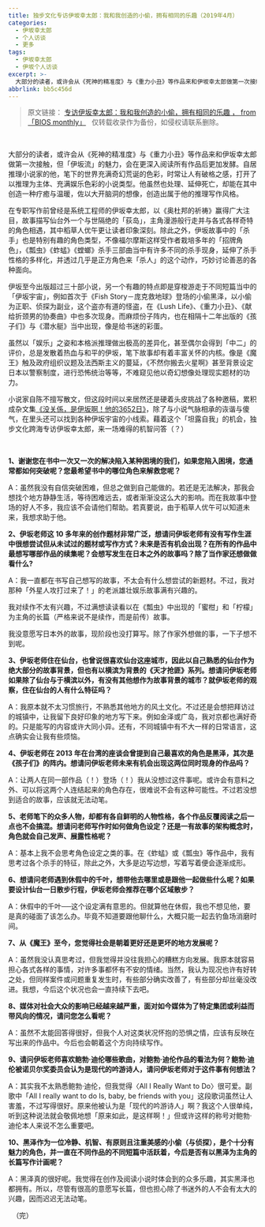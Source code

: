 ```yaml
---
title: 独步文化专访伊坂幸太郎：我和我创造的小偷，拥有相同的乐趣（2019年4月）
categories:
  - 伊坂幸太郎
  - 个人访谈
  - 更多
tags:
  - 伊坂幸太郎
  - 伊坂个人访谈
excerpt: >-
  大部分的读者，或许会从《死神的精准度》与《重力小丑》等作品来和伊坂幸太郎做第一次接触，但「伊坂流」的魅力，会在更深入阅读所有作品后更加发酵。小说家自陈不擅写散文，但这段时间以来居然还是硬着头皮挑战了各种邀稿，累积成杂文集《没关係，是伊坂啊！他的3652日》，除了与小说气脉相承的诙谐与傻气，在里头还可以找到各种伊坂宇宙的小线索。藉着这个「坦露自我」的机会，独步文化跨海专访伊坂幸太郎，来一场难得的机智问答（？）
abbrlink: bb5c456d
---
```

> 原文链接：
[专访伊坂幸太郎：我和我创造的小偷，拥有相同的乐趣 ， from 「BIOS monthly」](https://www.biosmonthly.com/article/9952)
&nbsp;
仅转载收录作为备份，如侵权请联系删除。


&nbsp;

大部分的读者，或许会从《死神的精准度》与《重力小丑》等作品来和伊坂幸太郎做第一次接触，但「伊坂流」的魅力，会在更深入阅读所有作品后更加发酵。自居推理小说家的他，笔下的世界充满奇幻荒诞的色彩，时常让人有破格之感，打开了以推理为主体、充满娱乐色彩的小说类型。他虽然也处理、延伸死亡，却能在其中创造一种疗癒与温暖，佐以大开脑洞的想像，创造出属于他的推理写作风格。

在专职写作前曾经是系统工程师的伊坂幸太郎，以《奥杜邦的祈祷》赢得广大注目，故事描写仙台外一个与世隔绝的「荻岛」，主角漫游般行走并与各式各样奇特的角色相遇，其中稻草人优午更让读者印象深刻。除此之外，伊坂故事中的「杀手」也是特别有趣的角色类型，不像福尔摩斯这样受作者栽培多年的「招牌角色」，《瓢虫》《蚱蜢》《螳螂》杀手三部曲当中有许多不同的杀手现身，延伸了杀手性格的多样化，并透过几乎是正方角色来「杀人」的这个动作，巧妙讨论善恶的各种面向。

伊坂至今出版超过三十部小说，另一个有趣的特点即是穿梭游走于不同短篇当中的「伊坂宇宙」，例如首次于《Fish Story－庞克救地球》登场的小偷黑泽，以小偷为正职、侦探为副业，这个盗亦有道的怪盗，在《Lush Life》、《重力小丑》、《献给折颈男的协奏曲》中也多次现身。而麻烦份子阵内，也在相隔十二年出版的《孩子们》与《潜水艇》当中出现，像是给书迷的彩蛋。

虽然以「娱乐」之姿和本格派推理做出极高的差异化，甚至偶尔会得到「中二」的评价，总是发散着热血与和平的伊坂，笔下故事却有着丰富关怀的内核。像是《魔王》触及政府组织议题及法西斯主义的蔓延，《不然你搬去火星啊》甚至背景设定日本以警察制度，进行恐怖统治等等，不难窥见他以奇幻想像处理现实题材的功力。

小说家自陈不擅写散文，但这段时间以来居然还是硬着头皮挑战了各种邀稿，累积成杂文集[《没关係，是伊坂啊！他的3652日》](https://book.douban.com/subject/30448390/)，除了与小说气脉相承的诙谐与傻气，在里头还可以找到各种伊坂宇宙的小线索。藉着这个「坦露自我」的机会，独步文化跨海专访伊坂幸太郎，来一场难得的机智问答（？）

&nbsp;

**1、谢谢您在书中一次又一次的解决陷入某种困境的我们，如果您陷入困境，您通常都如何突破呢？您最希望书中的哪位角色来解救您呢？**

A：虽然我没有自信突破困难，但总之做到自己能做的。若还是无法解决，那我会想找个地方静静生活，等待困难远去，或者渐渐没这么大的影响。而在我故事中登场的好人不多，我应该不会请他们帮助。若真要说，由于稻草人优午可以知道未来，我想求助于他。
&nbsp;

**2、伊坂老师这 10 多年来的创作题材非常广泛，想请问伊坂老师有没有写作生涯中很想尝试但从未试过的题材或写作方式？未来是否有机会出现？在所有的作品中最想写哪部作品的续集呢？会想写发生在日本之外的故事吗？除了当作家还想做做看什么?**

A：我一直都在书写自己想写的故事，不太会有什么想尝试的新题材。不过，我对那种「外星人攻打过来了！」的老派雄壮娱乐故事满有兴趣的。

我对续作不太有兴趣，不过满想读读看以在《瓢虫》中出现的「蜜柑」和「柠檬」为主角的长篇（严格来说不是续作，而是前传）故事。

我没意愿写日本外的故事，现阶段也没打算写。除了作家外想做的事，一下子想不到呢。
&nbsp;

**3、伊坂老师住在仙台，也曾说很喜欢仙台这座城市，因此以自己熟悉的仙台作为绝大部分的故事背景，但也有以横滨为背景的《天才抢匪》系列。想请问伊坂老师如果除了仙台与于横滨以外，有没有其他想作为故事背景的城市？就伊坂老师的观察，住在仙台的人有什么特征吗？**

A：我原本就不太习惯旅行，不熟悉其他地方的风土文化。不过还是会想把拜访过的城镇中，让我留下良好印象的地方写下来。例如金泽或广岛，我对京都也满好奇的。只是能写的内容或许大同小异。还有，不同城镇中有不大一样的日常语言，这点确实会让我有些烦恼。
&nbsp;

**4、伊坂老师在 2013 年在台湾的座谈会曾提到自己最喜欢的角色是黑泽，其次是《孩子们》的阵内。想请问伊坂老师未来有机会出现这两位同时现身的作品吗？**

A：让两人在同一部作品（！）登场（！）我从没想过这件事呢。或许会有意料之外、可以将这两个人连结起来的角色存在，很难说不会有这种可能性。不过若没想到适合的故事，应该就无法动笔。
&nbsp;

**5、老师笔下的众多人物，却都有各自鲜明的人物性格，各个作品反覆阅读之后一点也不会搞混。想请问老师写作时如何做角色设定？还是一有故事的架构概念时，角色就会自己发声、展露性格呢？**

A：基本上我不会思考角色设定之类的事。在《蚱蜢》或《瓢虫》等作品中，我有思考过各个杀手的特征，除此之外，大多是边写边想，写着写着便会逐渐成形。
&nbsp;

**6、想请问老师遇到休假中的千叶，想带他去哪里或是跟他一起做些什么呢？如果要设计仙台一日散步行程，伊坂老师会推荐在哪个区域散步？**

A：休假中的千叶──这个设定满有意思的。但就算他在休假，我也不想见他，要是真的碰面了该怎么办。毕竟不知道要跟他聊什么，大概只能一起去钓鱼场消磨时间。
&nbsp;

**7、从《魔王》至今，您觉得社会是朝着更好还是更坏的地方发展呢？**

A：虽然我没认真思考过，但我觉得并没往我担心的糟糕方向发展。我原本就容易担心各式各样的事情，对许多事都怀有不安的情绪。当然，我认为现况也许有好转之处，但同样案件或问题重复发生时，有些部分确实改善了，有些部分却丝毫没改进。我想，今后这个状况也会一直持续下去吧。
&nbsp;

**8、媒体对社会大众的影响已经越来越严重，面对如今媒体为了特定集团或利益而带风向的情况，请问您怎么看呢？**

A：虽然不太能回答得很好，但我个人对这类状况怀抱的恐惧之情，应该有反映在写出来的作品中。今后也会朝着这个方向持续写作。
&nbsp;

**9、请问伊坂老师喜欢鲍勃·迪伦哪些歌曲，对鲍勃·迪伦作品的看法为何？鲍勃·迪伦被诺贝尔奖委员会认为是现代的吟游诗人，请问伊坂老师对于这件事有何想法？**

A：其实我不太熟悉鲍勃·迪伦，但我觉得〈All I Really Want to Do〉很可爱。副歌中「All I really want to do Is, baby, be friends with you」这段歌词虽然让人害羞，不过写得很好。原来他被认为是「现代的吟游诗人」啊？我这个人很单纯，听到这种说法就会敬佩地想「原来如此，是这样啊！」但或许这样的称号对鲍勃·迪伦本人来说不怎么重要吧。
&nbsp;

**10、黑泽作为一位冷静、机智、有原则且注重美感的小偷（与侦探），是个十分有魅力的角色，并一直在不同作品的不同短篇中活跃着，今后是否有以黑泽为主角的长篇写作计画呢？**

A：黑泽真的很好呢。我觉得在创作及阅读小说时体会到的众多乐趣，其实黑泽也都拥有。所以，尽管有很高的意愿写长篇，但也担心除了书迷外的人不会有太大的兴趣，因而迟迟无法动笔。

&nbsp;
（完）